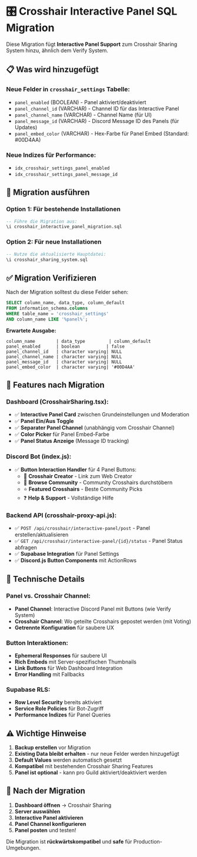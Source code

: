 # 🎛️ Crosshair Interactive Panel SQL Migration

Diese Migration fügt **Interactive Panel Support** zum Crosshair Sharing System hinzu, ähnlich dem Verify System.

## 📋 Was wird hinzugefügt

### Neue Felder in `crosshair_settings` Tabelle:
- `panel_enabled` (BOOLEAN) - Panel aktiviert/deaktiviert
- `panel_channel_id` (VARCHAR) - Channel ID für das Interactive Panel
- `panel_channel_name` (VARCHAR) - Channel Name (für UI)
- `panel_message_id` (VARCHAR) - Discord Message ID des Panels (für Updates)
- `panel_embed_color` (VARCHAR) - Hex-Farbe für Panel Embed (Standard: #00D4AA)

### Neue Indizes für Performance:
- `idx_crosshair_settings_panel_enabled`
- `idx_crosshair_settings_panel_message_id`

## 🚀 Migration ausführen

### Option 1: Für bestehende Installationen
```sql
-- Führe die Migration aus:
\i crosshair_interactive_panel_migration.sql
```

### Option 2: Für neue Installationen
```sql
-- Nutze die aktualisierte Hauptdatei:
\i crosshair_sharing_system.sql
```

## ✅ Migration Verifizieren

Nach der Migration solltest du diese Felder sehen:
```sql
SELECT column_name, data_type, column_default 
FROM information_schema.columns 
WHERE table_name = 'crosshair_settings' 
AND column_name LIKE '%panel%';
```

**Erwartete Ausgabe:**
```
column_name        | data_type         | column_default
panel_enabled      | boolean          | false
panel_channel_id   | character varying| NULL
panel_channel_name | character varying| NULL  
panel_message_id   | character varying| NULL
panel_embed_color  | character varying| '#00D4AA'
```

## 🎯 Features nach Migration

### Dashboard (CrosshairSharing.tsx):
- ✅ **Interactive Panel Card** zwischen Grundeinstellungen und Moderation
- ✅ **Panel Ein/Aus Toggle**
- ✅ **Separater Panel Channel** (unabhängig vom Crosshair Channel)
- ✅ **Color Picker** für Panel Embed-Farbe
- ✅ **Panel Status Anzeige** (Message ID tracking)

### Discord Bot (index.js):
- ✅ **Button Interaction Handler** für 4 Panel Buttons:
  - 🎯 **Crosshair Creator** - Link zum Web Creator
  - 👥 **Browse Community** - Community Crosshairs durchstöbern  
  - ⭐ **Featured Crosshairs** - Beste Community Picks
  - ❓ **Help & Support** - Vollständige Hilfe

### Backend API (crosshair-proxy-api.js):
- ✅ `POST /api/crosshair/interactive-panel/post` - Panel erstellen/aktualisieren
- ✅ `GET /api/crosshair/interactive-panel/{id}/status` - Panel Status abfragen
- ✅ **Supabase Integration** für Panel Settings
- ✅ **Discord.js Button Components** mit ActionRows

## 🔧 Technische Details

### Panel vs. Crosshair Channel:
- **Panel Channel**: Interactive Discord Panel mit Buttons (wie Verify System)
- **Crosshair Channel**: Wo geteilte Crosshairs gepostet werden (mit Voting)
- **Getrennte Konfiguration** für saubere UX

### Button Interaktionen:
- **Ephemeral Responses** für saubere UI
- **Rich Embeds** mit Server-spezifischen Thumbnails
- **Link Buttons** für Web Dashboard Integration
- **Error Handling** mit Fallbacks

### Supabase RLS:
- **Row Level Security** bereits aktiviert
- **Service Role Policies** für Bot-Zugriff
- **Performance Indizes** für Panel Queries

## ⚠️ Wichtige Hinweise

1. **Backup erstellen** vor Migration
2. **Existing Data bleibt erhalten** - nur neue Felder werden hinzugefügt
3. **Default Values** werden automatisch gesetzt
4. **Kompatibel** mit bestehenden Crosshair Sharing Features
5. **Panel ist optional** - kann pro Guild aktiviert/deaktiviert werden

## 🎉 Nach der Migration

1. **Dashboard öffnen** → Crosshair Sharing
2. **Server auswählen**
3. **Interactive Panel aktivieren**
4. **Panel Channel konfigurieren**
5. **Panel posten** und testen!

Die Migration ist **rückwärtskompatibel** und **safe** für Production-Umgebungen. 